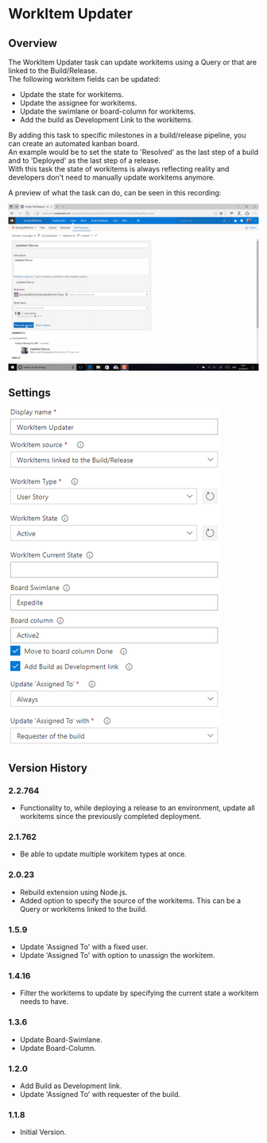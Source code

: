 ﻿# WorkItem Updater

## Overview
The WorkItem Updater task can update workitems using a Query or that are linked to the Build/Release.  
The following workitem fields can be updated:
- Update the state for workitems.  
- Update the assignee for workitems.  
- Update the swimlane or board-column for workitems.  
- Add the build as Development Link to the workitems.
  
By adding this task to specific milestones in a build/release pipeline, you can create an automated kanban board.  
An example would be to set the state to 'Resolved' as the last step of a build and to 'Deployed' as the last step of a release.  
With this task the state of workitems is always reflecting reality and developers don't need to manually update workitems anymore.  
  
A preview of what the task can do, can be seen in this recording:  
  
![AutoKanban](img/AutoKanban.gif)  
  
## Settings
![settings](img/Settings.png)  
  
## Version History
### 2.2.764
- Functionality to, while deploying a release to an environment, update all workitems since the previously completed deployment.
### 2.1.762
- Be able to update multiple workitem types at once.
### 2.0.23
- Rebuild extension using Node.js.
- Added option to specify the source of the workitems. This can be a Query or workitems linked to the build.
### 1.5.9
- Update 'Assigned To' with a fixed user.
- Update 'Assigned To' with option to unassign the workitem.
### 1.4.16
- Filter the workitems to update by specifying the current state a workitem needs to have.
### 1.3.6
- Update Board-Swimlane.
- Update Board-Column.
### 1.2.0
- Add Build as Development link.
- Update 'Assigned To' with requester of the build.
### 1.1.8
- Initial Version.
